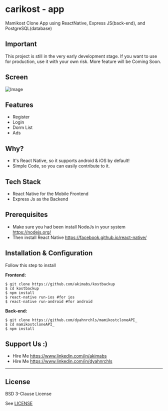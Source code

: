 # carikost - app
Mamikost Clone App using ReactNative, Express JS(back-end), and PostgreSQL(database)

## Important
This project is still in the very early development stage. If you want to use for production, use it with your own risk.
More feature will be Coming Soon.

## Screen

![Image](https://content.screencast.com/users/dyahh/folders/Default/media/7ff7491b-92f8-4c0a-ab8f-5d26e12a5b34/mamikostclone.gif)

## Features
* Register
* Login
* Dorm List
* Ads

## Why?
* It's React Native, so it supports android & iOS by default!
* Simple Code, so you can easily contribute to it.

## Tech Stack
* React Native for the Mobile Frontend
* Express Js as the Backend

## Prerequisites
* Make sure you had been install NodeJs in your system https://nodejs.org/
* Then install React Native https://facebook.github.io/react-native/

## Installation & Configuration
Follow this step to install

**Frontend:**
```
$ git clone https://github.com/akimabs/kostbackup
$ cd kostbackup
$ npm install
$ react-native run-ios #for ios
$ react-native run-android #for android
```


**Back-end:**
```
$ git clone https://github.com/dyahnrchls/mamikostcloneAPI_
$ cd mamikostcloneAPI_
$ npm install
```

## Support Us :)
* Hire Me https://www.linkedin.com/in/akimabs
* Hire Me https://www.linkedin.com/in/dyahnrchls

----

## License

BSD 3-Clause License

See [LICENSE](LICENSE)